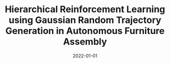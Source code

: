 ---
title: "Hierarchical Reinforcement Learning using Gaussian Random Trajectory Generation in Autonomous Furniture Assembly"
collection: publications
permalink: /publication/2022-01-01-Hierarchical-Reinforcement-Learning-using-Gaussian-Random-Trajectory-Generation-in-Autonomous-Furniture-Assembly
date: 2022-01-01
venue: 'In the proceedings of Proceedings of the 31st ACM International Conference on Information &amp; Knowledge Management, Atlanta, GA, USA, October 17-21, 2022'
link: 'https://doi.org/10.1145/3511808.3557078'
citation: ' Won Yun,  David Mohaisen,  Soyi Jung,  Jong-Kook Kim,  Joongheon Kim, &quot;Hierarchical Reinforcement Learning using Gaussian Random Trajectory Generation in Autonomous Furniture Assembly.&quot; In the proceedings of Proceedings of the 31st ACM International Conference on Information &amp;amp; Knowledge Management (CIKM), Atlanta, GA, USA, October 17-21, 2022.'
---